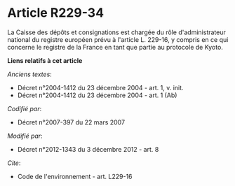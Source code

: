 # Article R229-34

La Caisse des dépôts et consignations est chargée du rôle d'administrateur national du registre européen prévu à l'article L.
229-16, y compris en ce qui concerne le registre de la France en tant que partie au protocole de Kyoto.

**Liens relatifs à cet article**

_Anciens textes_:

  - Décret n°2004-1412 du 23 décembre 2004 - art. 1, v. init.
  - Décret n°2004-1412 du 23 décembre 2004 - art. 1 (Ab)

_Codifié par_:

  - Décret n°2007-397 du 22 mars 2007

_Modifié par_:

  - Décret n°2012-1343 du 3 décembre 2012 - art. 8

_Cite_:

  - Code de l'environnement - art. L229-16
